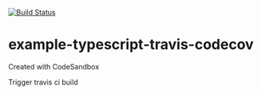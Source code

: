 [![Build Status](https://travis-ci.org/bhadreshdesai/example-typescript-travis-codecov.svg?branch=main)](https://travis-ci.org/bhadreshdesai/example-typescript-travis-codecov)

# example-typescript-travis-codecov

Created with CodeSandbox

Trigger travis ci build
